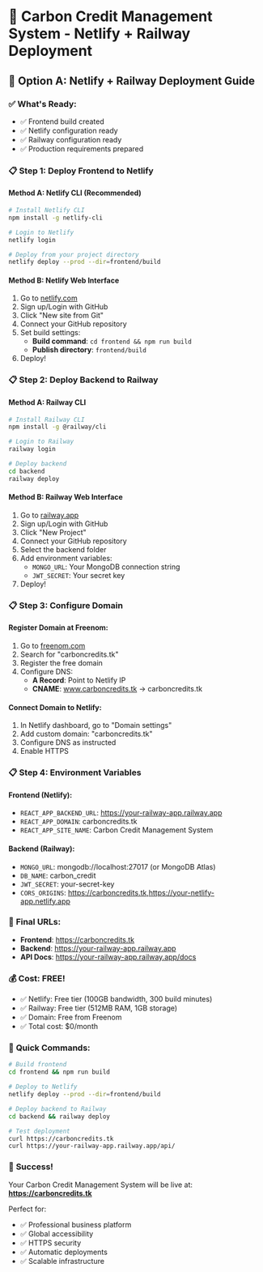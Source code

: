 # 🚀 Carbon Credit Management System - Netlify + Railway Deployment

## 🌱 **Option A: Netlify + Railway Deployment Guide**

### ✅ **What's Ready:**
- ✅ Frontend build created
- ✅ Netlify configuration ready
- ✅ Railway configuration ready
- ✅ Production requirements prepared

### 📋 **Step 1: Deploy Frontend to Netlify**

#### **Method A: Netlify CLI (Recommended)**
```bash
# Install Netlify CLI
npm install -g netlify-cli

# Login to Netlify
netlify login

# Deploy from your project directory
netlify deploy --prod --dir=frontend/build
```

#### **Method B: Netlify Web Interface**
1. Go to [netlify.com](https://netlify.com)
2. Sign up/Login with GitHub
3. Click "New site from Git"
4. Connect your GitHub repository
5. Set build settings:
   - **Build command**: `cd frontend && npm run build`
   - **Publish directory**: `frontend/build`
6. Deploy!

### 📋 **Step 2: Deploy Backend to Railway**

#### **Method A: Railway CLI**
```bash
# Install Railway CLI
npm install -g @railway/cli

# Login to Railway
railway login

# Deploy backend
cd backend
railway deploy
```

#### **Method B: Railway Web Interface**
1. Go to [railway.app](https://railway.app)
2. Sign up/Login with GitHub
3. Click "New Project"
4. Connect your GitHub repository
5. Select the backend folder
6. Add environment variables:
   - `MONGO_URL`: Your MongoDB connection string
   - `JWT_SECRET`: Your secret key
7. Deploy!

### 📋 **Step 3: Configure Domain**

#### **Register Domain at Freenom:**
1. Go to [freenom.com](https://freenom.com)
2. Search for "carboncredits.tk"
3. Register the free domain
4. Configure DNS:
   - **A Record**: Point to Netlify IP
   - **CNAME**: www.carboncredits.tk → carboncredits.tk

#### **Connect Domain to Netlify:**
1. In Netlify dashboard, go to "Domain settings"
2. Add custom domain: "carboncredits.tk"
3. Configure DNS as instructed
4. Enable HTTPS

### 📋 **Step 4: Environment Variables**

#### **Frontend (Netlify):**
- `REACT_APP_BACKEND_URL`: https://your-railway-app.railway.app
- `REACT_APP_DOMAIN`: carboncredits.tk
- `REACT_APP_SITE_NAME`: Carbon Credit Management System

#### **Backend (Railway):**
- `MONGO_URL`: mongodb://localhost:27017 (or MongoDB Atlas)
- `DB_NAME`: carbon_credit
- `JWT_SECRET`: your-secret-key
- `CORS_ORIGINS`: https://carboncredits.tk,https://your-netlify-app.netlify.app

### 🎯 **Final URLs:**
- **Frontend**: https://carboncredits.tk
- **Backend**: https://your-railway-app.railway.app
- **API Docs**: https://your-railway-app.railway.app/docs

### 💰 **Cost: FREE!**
- ✅ Netlify: Free tier (100GB bandwidth, 300 build minutes)
- ✅ Railway: Free tier (512MB RAM, 1GB storage)
- ✅ Domain: Free from Freenom
- ✅ Total cost: $0/month

### 🔧 **Quick Commands:**

```bash
# Build frontend
cd frontend && npm run build

# Deploy to Netlify
netlify deploy --prod --dir=frontend/build

# Deploy backend to Railway
cd backend && railway deploy

# Test deployment
curl https://carboncredits.tk
curl https://your-railway-app.railway.app/api/
```

### 🎉 **Success!**
Your Carbon Credit Management System will be live at:
**https://carboncredits.tk**

Perfect for:
- ✅ Professional business platform
- ✅ Global accessibility
- ✅ HTTPS security
- ✅ Automatic deployments
- ✅ Scalable infrastructure



